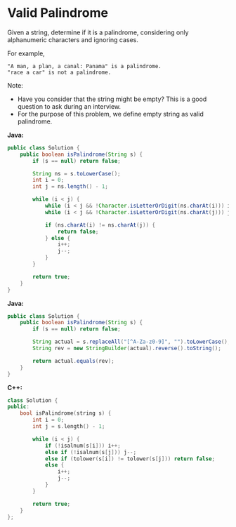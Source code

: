 # Valid Palindrome

Given a string, determine if it is a palindrome, considering only alphanumeric characters and ignoring cases.

For example,

    "A man, a plan, a canal: Panama" is a palindrome.
    "race a car" is not a palindrome.

Note:

- Have you consider that the string might be empty? This is a good question to ask during an interview.
- For the purpose of this problem, we define empty string as valid palindrome.

**Java:**
```java
public class Solution {
    public boolean isPalindrome(String s) {
        if (s == null) return false;

        String ns = s.toLowerCase();
        int i = 0;
        int j = ns.length() - 1;

        while (i < j) {
            while (i < j && !Character.isLetterOrDigit(ns.charAt(i))) i++;
            while (i < j && !Character.isLetterOrDigit(ns.charAt(j))) j--;

            if (ns.charAt(i) != ns.charAt(j)) {
                return false;
            } else {
                i++;
                j--;
            }
        }

        return true;
    }
}
```

**Java:**
```java
public class Solution {
    public boolean isPalindrome(String s) {
        if (s == null) return false;

        String actual = s.replaceAll("[^A-Za-z0-9]", "").toLowerCase();
        String rev = new StringBuilder(actual).reverse().toString();

        return actual.equals(rev);
    }
}
```

**C++:**
```c++
class Solution {
public:
    bool isPalindrome(string s) {
        int i = 0;
        int j = s.length() - 1;

        while (i < j) {
            if (!isalnum(s[i])) i++;
            else if (!isalnum(s[j])) j--;
            else if (tolower(s[i]) != tolower(s[j])) return false;
            else {
                i++;
                j--;
            }
        }

        return true;
    }
};
```
